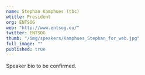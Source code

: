 ```yaml
---
name: Stephan Kamphues (tbc)
wtitle: President
org: ENTSOG
web: "http://www.entsog.eu/"
twitter: ENTSOG
thumb: "/img/speakers/Kamphues_Stephan_for_web.jpg"
full_image: ""
published: true
---
```



Speaker bio to be confirmed.
